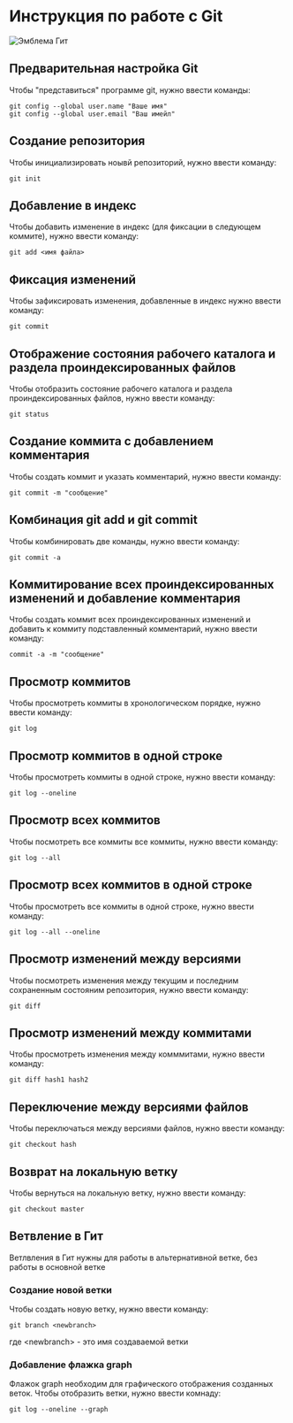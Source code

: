 # **Инструкция по работе с Git**

![Эмблема Гит](2560px-Git-logo.svg.png) 

## Предварительная настройка Git

Чтобы "представиться" программе git, нужно ввести команды:

    git config --global user.name "Ваше имя"
    git config --global user.email "Ваш имейл"

## Создание репозитория 

Чтобы инициализировать ноывй репозиторий, нужно ввести команду:

    git init

## Добавление в индекс

Чтобы добавить изменение в индекс (для фиксации в следующем коммите), нужно ввести команду:

    git add <имя файла>

## Фиксация изменений

Чтобы зафиксировать изменения, добавленные в индекс нужно ввести команду:

    git commit

## Отображение состояния рабочего каталога и раздела проиндексированных файлов

   Чтобы отобразить состояние рабочего каталога и раздела проиндексированных файлов, нужно ввести команду:

    git status

## Создание коммита с добавлением комментария

Чтобы создать коммит и указать комментарий, нужно ввести команду:

    git commit -m "сообщение"

## Комбинация git add и git commit

Чтобы комбинировать две команды, нужно ввести команду:

    git commit -a

## Коммитирование всех проиндексированных изменений и добавление комментария 

 Чтобы создать коммит всех проиндексированных изменений и добавить к коммиту подставленный комментарий, нужно ввести команду:

    commit -a -m "сообщение"

## Просмотр коммитов 

Чтобы просмотреть коммиты в хронологическом порядке, нужно ввести команду:

    git log

## Просмотр коммитов в одной строке

Чтобы просмотреть коммиты в одной строке, нужно ввести команду:

    git log --oneline

## Просмотр всех коммитов 

Чтобы посмотреть все коммиты все коммиты, нужно ввести команду:

    git log --all

## Просмотр всех коммитов в одной строке

Чтобы просмотреть все коммиты в одной строке, нужно ввести команду:

    git log --all --oneline

## Просмотр изменений между версиями

Чтобы посмотреть изменения между текущим и последним сохраненным состояним репозитория, нужно ввести команду:

    git diff

## Просмотр изменений между коммитами

Чтобы просмотреть изменения между комммитами, нужно ввести команду:

    git diff hash1 hash2

## Переключение между версиями файлов

Чтобы переключаться между версиями файлов, нужно ввести команду:

    git checkout hash 

## Возврат на локальную ветку

Чтобы вернуться на локальную ветку, нужно ввести команду:

    git checkout master 
    
## Ветвление в Гит 

Ветлвления в Гит нужны для работы в альтернативной ветке, без работы в основной ветке

### Создание новой ветки

Чтобы создать новую ветку, нужно ввести команду:

    git branch <newbranch>

где \<newbranch> - это имя создаваемой ветки

### Добавление флажка graph 

Флажок graph необходим для графического отображения созданных веток. Чтобы отобразить ветки, нужно ввести комнаду:   

    git log --oneline --graph